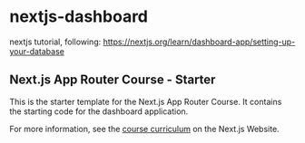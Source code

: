 # nextjs-dashboard
nextjs tutorial, following: https://nextjs.org/learn/dashboard-app/setting-up-your-database
## Next.js App Router Course - Starter

This is the starter template for the Next.js App Router Course. It contains the starting code for the dashboard application.

For more information, see the [course curriculum](https://nextjs.org/learn) on the Next.js Website.
